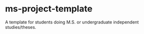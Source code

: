 # ms-project-template
A template for students doing M.S. or undergraduate independent studies/theses.
